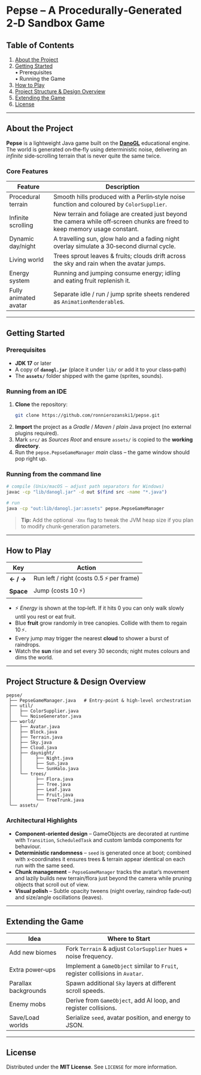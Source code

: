 # Pepse – A Procedurally‑Generated 2‑D Sandbox Game

## Table of Contents
1. [About the Project](#about-the-project)  
2. [Getting Started](#getting-started)  
    • Prerequisites  
    • Running the Game  
3. [How to Play](#how-to-play)  
4. [Project Structure & Design Overview](#project-structure--design-overview)  
5. [Extending the Game](#extending-the-game)  
6. [License](#license)

---

## About the Project
**Pepse** is a lightweight Java game built on the **[DanoGL](https://github.com/danonav/DanoGL)** educational engine. The world is generated on‑the‑fly using deterministic noise, delivering an *infinite* side‑scrolling terrain that is never quite the same twice.

### Core Features

| Feature | Description |
|---------|-------------|
| Procedural terrain | Smooth hills produced with a Perlin‑style noise function and coloured by `ColorSupplier`. |
| Infinite scrolling | New terrain and foliage are created just beyond the camera while off‑screen chunks are freed to keep memory usage constant. |
| Dynamic day/night | A travelling sun, glow halo and a fading night overlay simulate a 30‑second diurnal cycle. |
| Living world | Trees sprout leaves & fruits; clouds drift across the sky and rain when the avatar jumps. |
| Energy system | Running and jumping consume energy; idling and eating fruit replenish it. |
| Fully animated avatar | Separate idle / run / jump sprite sheets rendered as `AnimationRenderable`s. |

---

## Getting Started
### Prerequisites
* **JDK 17** or later  
* A copy of **`danogl.jar`** (place it under `lib/` or add it to your class‑path)  
* The **`assets/`** folder shipped with the game (sprites, sounds).

### Running from an IDE
1. **Clone** the repository:  
   ```bash
   git clone https://github.com/ronnierozanski1/pepse.git
   ```
2. **Import** the project as a *Gradle* / *Maven* / *plain* Java project (no external plugins required).  
3. Mark `src/` as *Sources Root* and ensure `assets/` is copied to the **working directory**.  
4. Run the `pepse.PepseGameManager` *main* class – the game window should pop right up.

### Running from the command line
```bash
# compile (Unix/macOS – adjust path separators for Windows)
javac -cp "lib/danogl.jar" -d out $(find src -name "*.java")

# run
java -cp "out:lib/danogl.jar:assets" pepse.PepseGameManager
```
> **Tip:** Add the optional `-Xmx` flag to tweak the JVM heap size if you plan to modify chunk‑generation parameters.

---

## How to Play
| Key | Action |
|-----|--------|
| **← / →** | Run left / right (costs 0.5 ⚡ per frame) |
| **Space** | Jump (costs 10 ⚡) |

* ⚡ *Energy* is shown at the top‑left. If it hits 0 you can only walk slowly until you rest or eat fruit.  
* Blue **fruit** grow randomly in tree canopies. Collide with them to regain 10 ⚡.  
* Every jump may trigger the nearest **cloud** to shower a burst of raindrops.  
* Watch the **sun** rise and set every 30 seconds; night mutes colours and dims the world.

---

## Project Structure & Design Overview
```
pepse/
 ├── PepseGameManager.java   # Entry‑point & high‑level orchestration
 ├── util/
 │   ├── ColorSupplier.java
 │   └── NoiseGenerator.java
 ├── world/
 │   ├── Avatar.java
 │   ├── Block.java
 │   ├── Terrain.java
 │   ├── Sky.java
 │   ├── Cloud.java
 │   ├── daynight/
 │   │     ├── Night.java
 │   │     ├── Sun.java
 │   │     └── SunHalo.java
 │   └── trees/
 │         ├── Flora.java
 │         ├── Tree.java
 │         ├── Leaf.java
 │         ├── Fruit.java
 │         └── TreeTrunk.java
 └── assets/
```

### Architectural Highlights
* **Component‑oriented design** – GameObjects are decorated at runtime with `Transition`, `ScheduledTask` and custom lambda components for behaviour.
* **Deterministic randomness** – `seed` is generated once at boot; combined with x‑coordinates it ensures trees & terrain appear identical on each run with the same seed.
* **Chunk management** – `PepseGameManager` tracks the avatar’s movement and lazily builds new terrain/flora just beyond the camera while pruning objects that scroll out of view.
* **Visual polish** – Subtle opacity tweens (night overlay, raindrop fade‑out) and size/angle oscillations (leaves).

---

## Extending the Game
| Idea | Where to Start |
|------|---------------|
| Add new biomes | Fork `Terrain` & adjust `ColorSupplier` hues + noise frequency. |
| Extra power‑ups | Implement a `GameObject` similar to `Fruit`, register collisions in `Avatar`. |
| Parallax backgrounds | Spawn additional `Sky` layers at different scroll speeds. |
| Enemy mobs | Derive from `GameObject`, add AI loop, and register collisions. |
| Save/Load worlds | Serialize `seed`, avatar position, and energy to JSON. |

---

## License
Distributed under the **MIT License**. See `LICENSE` for more information.
